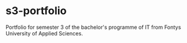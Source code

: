 # s3-portfolio
Portfolio for semester 3 of the bachelor's programme of IT from Fontys University of Applied Sciences.
